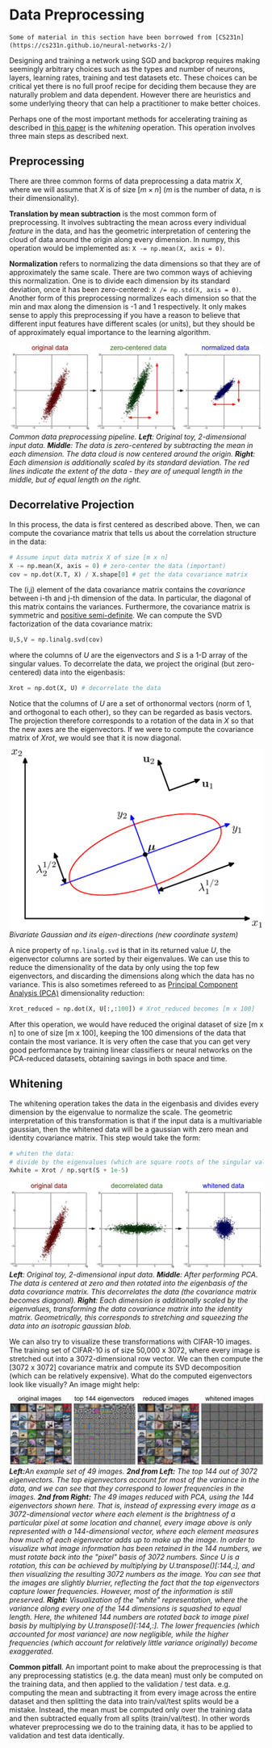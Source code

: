 # Data Preprocessing

```{note}
Some of material in this section have been borrowed from [CS231n](https://cs231n.github.io/neural-networks-2/) 
```

Designing and training a network using SGD and backprop requires making seemingly arbitrary choices such as the types and number of neurons, layers, learning rates, training and test datasets etc. These choices can be critical yet there is no full proof recipe for deciding them because they are naturally problem and data dependent. However there are heuristics and some underlying theory that can help a practitioner to make better choices. 

Perhaps one of the most important methods for accelerating training as described in [this paper](http://yann.lecun.com/exdb/publis/pdf/lecun-98b.pdf) is the _whitening_ operation. This operation involves three main steps as described next. 

## Preprocessing

There are three common forms of data preprocessing a data matrix $X$, where we will assume that $X$ is of size $[m \times n]$ ($m$ is the number of data, $n$ is their dimensionality).

**Translation by mean subtraction**  is the most common form of preprocessing. It involves subtracting the mean across every individual *feature* in the data, and has the geometric interpretation of centering the cloud of data around the origin along every dimension. In numpy, this operation would be implemented as: ```X -= np.mean(X, axis = 0)```. 

**Normalization** refers to normalizing the data dimensions so that they are of approximately the same scale. There are two common ways of achieving this normalization. One is to divide each dimension by its standard deviation, once it has been zero-centered: ```X /= np.std(X, axis = 0)```. Another form of this preprocessing normalizes each dimension so that the min and max along the dimension is -1 and 1 respectively. It only makes sense to apply this preprocessing if you have a reason to believe that different input features have different scales (or units), but they should be of approximately equal importance to the learning algorithm.


![preprocessing-1](images/preprocessing-1.jpeg)
_Common data preprocessing pipeline. <b>Left</b>: Original toy, 2-dimensional input data. <b>Middle</b>: The data is zero-centered by subtracting the mean in each dimension. The data cloud is now centered around the origin. <b>Right</b>: Each dimension is additionally scaled by its standard deviation. The red lines indicate the extent of the data - they are of unequal length in the middle, but of equal length on the right._

## Decorrelative Projection

In this process, the data is first centered as described above. Then, we can compute the covariance matrix that tells us about the correlation structure in the data:

```python
# Assume input data matrix X of size [m x n]
X -= np.mean(X, axis = 0) # zero-center the data (important)
cov = np.dot(X.T, X) / X.shape[0] # get the data covariance matrix
```

The (i,j) element of the data covariance matrix contains the *covariance* between i-th and j-th dimension of the data. In particular, the diagonal of this matrix contains the variances. Furthermore, the covariance matrix is symmetric and [positive semi-definite](http://en.wikipedia.org/wiki/Positive-definite_matrix#Negative-definite.2C_semidefinite_and_indefinite_matrices). We can compute the SVD factorization of the data covariance matrix:

```python
U,S,V = np.linalg.svd(cov)
```

where the columns of $U$ are the eigenvectors and $S$ is a 1-D array of the singular values. To decorrelate the data, we project the original (but zero-centered) data into the eigenbasis:

```python
Xrot = np.dot(X, U) # decorrelate the data
```

Notice that the columns of $U$ are a set of orthonormal vectors (norm of 1, and orthogonal to each other), so they can be regarded as basis vectors. The projection therefore corresponds to a rotation of the data in $X$ so that the new axes are the eigenvectors. If we were to compute the covariance matrix of $Xrot$, we would see that it is now diagonal. 

![bivariate-Gaussian](images/Figure2.7.png)
_Bivariate Gaussian and its eigen-directions (new coordinate system)_

A nice property of ```np.linalg.svd``` is that in its returned value $U$, the eigenvector columns are sorted by their eigenvalues. We can use this to reduce the dimensionality of the data by only using the top few eigenvectors, and discarding the dimensions along which the data has no variance. This is also sometimes refereed to as [Principal Component Analysis (PCA)](http://en.wikipedia.org/wiki/Principal_component_analysis) dimensionality reduction:

```python
Xrot_reduced = np.dot(X, U[:,:100]) # Xrot_reduced becomes [m x 100]
```

After this operation, we would have reduced the original dataset of size [m x n] to one of size [m x 100], keeping the 100 dimensions of the data that contain the most variance. It is very often the case that you can get very good performance by training linear classifiers or neural networks on the PCA-reduced datasets, obtaining savings in both space and time.

## Whitening 

The whitening operation takes the data in the eigenbasis and divides every dimension by the eigenvalue to normalize the scale. The geometric interpretation of this transformation is that if the input data is a multivariable gaussian, then the whitened data will be a gaussian with zero mean and identity covariance matrix. This step would take the form:

```python
# whiten the data:
# divide by the eigenvalues (which are square roots of the singular values)
Xwhite = Xrot / np.sqrt(S + 1e-5)
```

![preprocessing-2](images/preprocessing-2.jpeg)
_<b>Left</b>: Original toy, 2-dimensional input data. <b>Middle</b>: After performing PCA. The data is centered at zero and then rotated into the eigenbasis of the data covariance matrix. This decorrelates the data (the covariance matrix becomes diagonal). <b>Right</b>: Each dimension is additionally scaled by the eigenvalues, transforming the data covariance matrix into the identity matrix. Geometrically, this corresponds to stretching and squeezing the data into an isotropic gaussian blob._

We can also try to visualize these transformations with CIFAR-10 images. The training set of CIFAR-10 is of size 50,000 x 3072, where every image is stretched out into a 3072-dimensional row vector. We can then compute the [3072 x 3072] covariance matrix and compute its SVD decomposition (which can be relatively expensive). What do the computed eigenvectors look like visually? An image might help:

![cifar10pca](images/cifar10pca.jpeg)
_<b>Left:</b>An example set of 49 images. <b>2nd from Left:</b> The top 144 out of 3072 eigenvectors. The top eigenvectors account for most of the variance in the data, and we can see that they correspond to lower frequencies in the images.  <b>2nd from Right:</b> The 49 images reduced with PCA, using the 144 eigenvectors shown here. That is, instead of expressing every image as a 3072-dimensional vector where each element is the brightness of a particular pixel at some location and channel, every image above is only represented with a 144-dimensional vector, where each element measures how much of each eigenvector adds up to make up the image. In order to visualize what image information has been retained in the 144 numbers, we must rotate back into the "pixel" basis of 3072 numbers. Since U is a rotation, this can be achieved by multiplying by U.transpose()[:144,:], and then visualizing the resulting 3072 numbers as the image. You can see that the images are slightly blurrier, reflecting the fact that the top eigenvectors capture lower frequencies. However, most of the information is still preserved. <b>Right:</b> Visualization of the "white" representation, where the variance along every one of the 144 dimensions is squashed to equal length. Here, the whitened 144 numbers are rotated back to image pixel basis by multiplying by U.transpose()[:144,:]. The lower frequencies (which accounted for most variance) are now negligible, while the higher frequencies (which account for relatively little variance originally) become exaggerated._

**Common pitfall**. An important point to make about the preprocessing is that any preprocessing statistics (e.g. the data mean) must only be computed on the training data, and then applied to the validation / test data. e.g. computing the mean and subtracting it from every image across the entire dataset and then splitting the data into train/val/test splits would be a mistake. Instead, the mean must be computed only over the training data and then subtracted equally from all splits (train/val/test). In other words whatever preprocessing we do to the training data, it has to be applied to validation and test data identically. 




